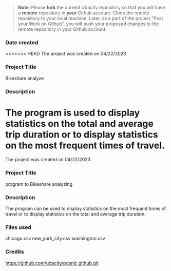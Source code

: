 >**Note**: Please **fork** the current Udacity repository so that you will have a **remote** repository in **your** Github account. Clone the remote repository to your local machine. Later, as a part of the project "Post your Work on Github", you will push your proposed changes to the remote repository in your Github account.


### Date created
<<<<<<< HEAD
The project was created on 04/22/2023

### Project Title
Bikeshare analyze

### Description
The program is used to display statistics on the total and average trip duration or to display statistics on the most frequent times of travel.
=======
The project was created on 04/22/2023.

### Project Title
program to Bikeshare analyzing

### Description
The program can be used to display statistics on the most frequent times of travel or to display statistics on the total and average trip duration.


### Files used
chicago.csv
new_york_city.csv
washington.csv

### Credits
https://github.com/udacity/pdsnd_github.git

